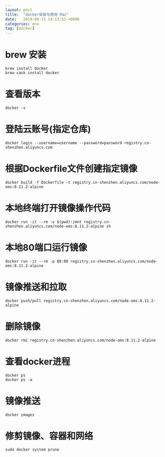 ```yaml
---
layout: post
title:  "docker安装与使用 Mac"
date:   2019-09-15 14:13:53 +0800
categories: env
tag: [docker]
---
```


# brew 安装
	brew install docker
	brew cask install docker

# 查看版本
	docker -v

# 登陆云账号(指定仓库)
	docker login --username=username --password=password registry.cn-shenzhen.aliyuncs.com

# 根据Dockerfile文件创建指定镜像
	docker build -f Dockerfile -t registry.cn-shenzhen.aliyuncs.com/node-oms:8.11.2-alpine

# 本地终端打开镜像操作代码
	docker run -it --rm -v $(pwd):/mnt registry.cn-shenzhen.aliyuncs.com/node-oms:8.11.2-alpine sh

# 本地80端口运行镜像
	docker run -it --rm -p 80:80 registry.cn-shenzhen.aliyuncs.com/node-oms:8.11.2-alpine

# 镜像推送和拉取
	docker push/pull registry.cn-shenzhen.aliyuncs.com/node-oms:8.11.2-alpine

# 删除镜像
	docker rmi registry.cn-shenzhen.aliyuncs.com/node-oms:8.11.2-alpine

# 查看docker进程
	docker ps
	docker ps -a

# 镜像推送
	docker images

# 修剪镜像、容器和网络
	sudo docker system prune
